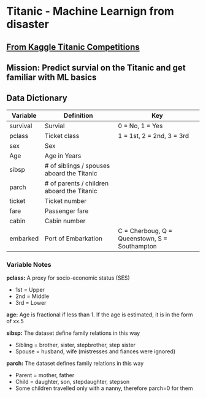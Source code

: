 # Titanic - Machine Learnign from disaster

 ## [From Kaggle Titanic Competitions](https://www.kaggle.com/c/titanic/)

## Mission: Predict survial on the Titanic and get familiar with ML basics

## Data Dictionary
| Variable | Definition | Key |
| ----------- | ----------- | ----------- |
| survival | Survial | 0 = No, 1 = Yes |
| pclass | Ticket class | 1 = 1st, 2 = 2nd, 3 = 3rd |
| sex | Sex
| Age | Age in Years
| sibsp | # of siblings / spouses aboard the Titanic |
| parch | # of parents / children aboard the Titanic
| ticket | Ticket number
| fare | Passenger fare
| cabin | Cabin number
| embarked | Port of Embarkation | C = Cherboug, Q = Queenstown, S = Southampton


### Variable Notes
**pclass:** A proxy for socio-economic status (SES)
- 1st = Upper
- 2nd = Middle
- 3rd = Lower

**age:** Age is fractional if less than 1. If the age is estimated, it is in the form of xx.5

**sibsp:** The dataset define family relations in this way 
- Sibling = brother, sister, stepbrother, step sister
- Spouse = husband, wife (mistresses and fiances were ignored)

**parch:** The dataset defines family relations in this way
- Parent = mother, father
- Child = daughter, son, stepdaughter, stepson
- Some children travelled only with a nanny, therefore parch=0 for them